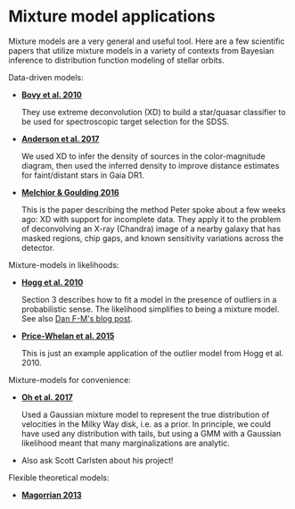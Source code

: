 Mixture model applications
==========================

Mixture models are a very general and useful tool. Here are a few scientific papers that utilize mixture models in a variety of contexts from Bayesian inference to distribution function modeling of stellar orbits.

Data-driven models:
- [**Bovy et al. 2010**](https://arxiv.org/abs/1011.6392)

  They use extreme deconvolution (XD) to build a star/quasar classifier to be
  used for spectroscopic target selection for the SDSS.

- [**Anderson et al. 2017**](https://arxiv.org/abs/1706.05055)

  We used XD to infer the density of sources in the color-magnitude diagram,
  then used the inferred density to improve distance estimates for faint/distant
  stars in Gaia DR1.

- [**Melchior & Goulding 2016**](https://arxiv.org/abs/1611.05806)

  This is the paper describing the method Peter spoke about a few weeks ago: XD
  with support for incomplete data. They apply it to the problem of deconvolving
  an X-ray (Chandra) image of a nearby galaxy that has masked regions, chip
  gaps, and known sensitivity variations across the detector.

Mixture-models in likelihoods:
- [**Hogg et al. 2010**](https://arxiv.org/abs/1008.4686)

  Section 3 describes how to fit a model in the presence of outliers in a
  probabilistic sense. The likelihood simplifies to being a mixture model. See
  also [Dan F-M's blog post](http://dfm.io/posts/mixture-models/).

- [**Price-Whelan et al. 2015**](https://arxiv.org/abs/1503.08780)

  This is just an example application of the outlier model from Hogg et al.
  2010.

Mixture-models for convenience:
- [**Oh et al. 2017**](https://arxiv.org/abs/1612.02440)

  Used a Gaussian mixture model to represent the true distribution of velocities in the Milky Way disk, i.e. as a prior. In principle, we could have used any distribution with tails, but using a GMM with a Gaussian likelihood meant that many marginalizations are analytic.

- Also ask Scott Carlsten about his project!

Flexible theoretical models:

- [**Magorrian 2013**](https://arxiv.org/abs/1303.6099)
